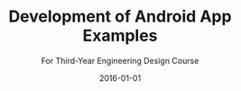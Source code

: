 ---
title: Development of Android App Examples
subtitle: For Third-Year Engineering Design Course
linktext: Android-development
websiteurl: http://www.ece.concordia.ca/
websitename: Concordia University - Department of Electrical and Computer Engineering   
date: 2016-01-01
img: and-dev.jpg
thumbnail: and-dev-thumb.jpg
alt: Screenshot of Android Studio integrated development environment
description: >
    **Developed** example applications to demonstrate course topics.  Mobile devices interfaced with Bluetooth Low Energy BLE environmental sensor platforms.


    **Evaluated** wireless sensors for wearable applications according to ease-of-use, cost, reliability and physical size.  


    **CAD** design of 3D-printed enclosures.  


    **Supervised** 80 students enrolled in the third-year Team Design Project course, acting as a scrum master for small teams learning the agile process.
---